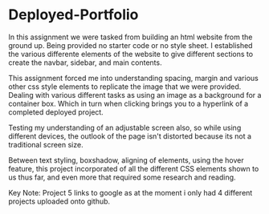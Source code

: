 # Deployed-Portfolio

In this assignment we were tasked from building an html website from the ground up. Being provided no starter code or no style sheet. I established the various differente elements of the website to give different sections to create the navbar, sidebar, and main contents.

This assignment forced me into understanding spacing, margin and various other css style elements to replicate the image that we were provided. Dealing with various different tasks as using an image as a background for a container box. Which in turn when clicking brings you to a hyperlink of a completed deployed project.

Testing my understanding of an adjustable screen also, so while using different devices, the outlook of the page isn't distorted because its not a traditional screen size.

Between text styling, boxshadow, aligning of elements, using the hover feature, this project incorporated of all the different CSS elements shown to us thus far, and even more that required some research and reading.

Key Note: Project 5 links to google as at the moment i only had 4 different projects uploaded onto github.
